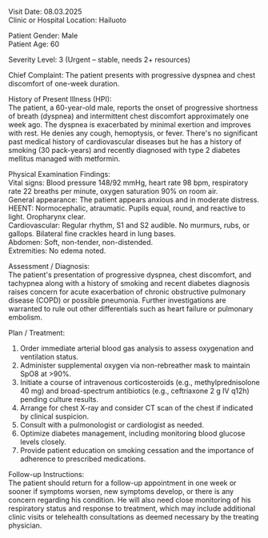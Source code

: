 Visit Date: 08.03.2025  
Clinic or Hospital Location: Hailuoto  

Patient Gender: Male  
Patient Age: 60  

Severity Level: 3 (Urgent – stable, needs 2+ resources)

Chief Complaint: The patient presents with progressive dyspnea and chest discomfort of one-week duration.

History of Present Illness (HPI):  
The patient, a 60-year-old male, reports the onset of progressive shortness of breath (dyspnea) and intermittent chest discomfort approximately one week ago. The dyspnea is exacerbated by minimal exertion and improves with rest. He denies any cough, hemoptysis, or fever. There's no significant past medical history of cardiovascular diseases but he has a history of smoking (30 pack-years) and recently diagnosed with type 2 diabetes mellitus managed with metformin.

Physical Examination Findings:  
Vital signs: Blood pressure 148/92 mmHg, heart rate 98 bpm, respiratory rate 22 breaths per minute, oxygen saturation 90% on room air.  
General appearance: The patient appears anxious and in moderate distress.  
HEENT: Normocephalic, atraumatic. Pupils equal, round, and reactive to light. Oropharynx clear.  
Cardiovascular: Regular rhythm, S1 and S2 audible. No murmurs, rubs, or gallops. Bilateral fine crackles heard in lung bases.  
Abdomen: Soft, non-tender, non-distended.  
Extremities: No edema noted.  

Assessment / Diagnosis:  
The patient's presentation of progressive dyspnea, chest discomfort, and tachypnea along with a history of smoking and recent diabetes diagnosis raises concern for acute exacerbation of chronic obstructive pulmonary disease (COPD) or possible pneumonia. Further investigations are warranted to rule out other differentials such as heart failure or pulmonary embolism.

Plan / Treatment:  
1. Order immediate arterial blood gas analysis to assess oxygenation and ventilation status.
2. Administer supplemental oxygen via non-rebreather mask to maintain SpO8 at >90%.
3. Initiate a course of intravenous corticosteroids (e.g., methylprednisolone 40 mg) and broad-spectrum antibiotics (e.g., ceftriaxone 2 g IV q12h) pending culture results.
4. Arrange for chest X-ray and consider CT scan of the chest if indicated by clinical suspicion.
5. Consult with a pulmonologist or cardiologist as needed.
6. Optimize diabetes management, including monitoring blood glucose levels closely.
7. Provide patient education on smoking cessation and the importance of adherence to prescribed medications.

Follow-up Instructions:  
The patient should return for a follow-up appointment in one week or sooner if symptoms worsen, new symptoms develop, or there is any concern regarding his condition. He will also need close monitoring of his respiratory status and response to treatment, which may include additional clinic visits or telehealth consultations as deemed necessary by the treating physician.